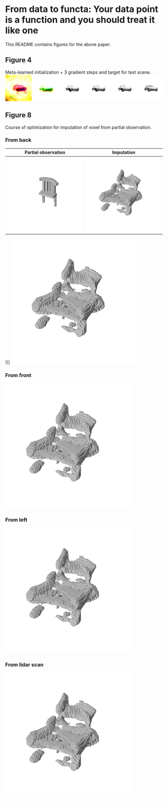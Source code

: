 # From data to functa: Your data point is a function and you should treat it like one

This README contains figures for the above paper.

## Figure 4
Meta-learned initialization + 3 gradient steps and target for test scene.
![](./figures/meta-learning-visualization-4-step-scene-gif.gif)

## Figure 8
Course of optimization for imputation of voxel from partial observation.

### From back
Partial observation        |  Imputation
:-------------------------:|:-------------------------:
![](./figures/voxel-imputation-back.png)  |  ![](./figures/voxel-imputation-front-from-back.gif)

![]
![](./figures/voxel-imputation-front-from-back.gif)

### From front
![](./figures/voxel-imputation-back-from-front.gif)

### From left
![](./figures/voxel-imputation-right-from-left.gif)

### From lidar scan
![](./figures/voxel-imputation-lidar-x.gif)

